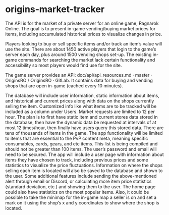 # origins-market-tracker

The API is for the market of a private server for an online game, Ragnarok Online. The goal is to present in-game vending/buying market prices for items, including accumulated historical prices to visualize changes in price. 

Players looking to buy or sell specific items and/or track an item’s value will use the site. There are about 1450 active players that login to the game’s server each day, plus around 1500 vending shops set-up. The existing in-game commands for searching the market lack certain functionality and accessibility so most players would find use for the site.

The game server provides an API: doc/api/api_resources.md · master · OriginsRO / OriginsRO · GitLab. It contains data for buying and vending shops that are open in-game (cached every 10 minutes). 

The database will include user information, static information about items, and historical and current prices along with data on the shops currently selling the item. Customized info like what items are to be tracked will be included as a column under Users.
Market requests are limited to 12 per hour. The plan is to first have static item and current stores data stored in the database, then have the dynamic data be requested at intervals of at most 12 times/hour, then finally have users query this stored data. There are tens of thousands of items in the game. The app functionality will be limited to items that are essential to the PvP content meta, meaning specific consumables, cards, gears, and etc items. This list is being compiled and should not be greater than 100 items.
The user’s password and email will need to be secured.
The app will include a user page with information about items they have chosen to track, including previous prices and some statistics to visualize the price fluctuations. Information on where the shops selling each item is located will also be saved to the database and shown to the user.
Some additional features include sending the above-mentioned alert through email or Discord, or calculating more item price statistics (standard deviation, etc.) and showing them to the user. The home page could also have statistics on the most popular items. 
Also, it could be possible to take the minimap for the in-game map a seller is on and set a mark on it using the shop’s x and y coordinates to show where the shop is located.
